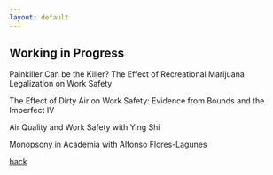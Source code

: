 ```yaml
---
layout: default
---
```


## Working in Progress
Painkiller Can be the Killer? The Effect of Recreational Marijuana Legalization on Work Safety

The Effect of Dirty Air on Work Safety: Evidence from Bounds and the Imperfect IV

Air Quality and Work Safety 
with Ying Shi

Monopsony in Academia 
with Alfonso Flores-Lagunes

[back](./)
